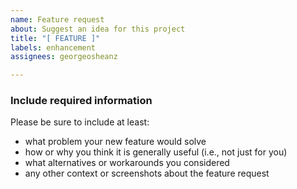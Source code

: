 ```yaml
---
name: Feature request
about: Suggest an idea for this project
title: "[ FEATURE ]"
labels: enhancement
assignees: georgeosheanz

---
```


### Include required information

Please be sure to include at least:

 - what problem your new feature would solve
 - how or why you think it is generally useful (i.e., not just for you)
 - what alternatives or workarounds you considered
 - any other context or screenshots about the feature request
